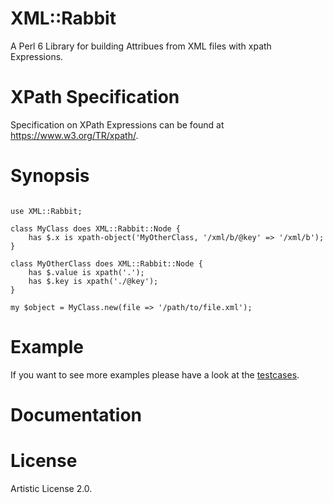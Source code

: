 # XML::Rabbit

A Perl 6 Library for building Attribues from XML files with xpath Expressions.

# XPath Specification

Specification on XPath Expressions can be found at <https://www.w3.org/TR/xpath/>.

# Synopsis

```Perl6

use XML::Rabbit;

class MyClass does XML::Rabbit::Node {
    has $.x is xpath-object('MyOtherClass, '/xml/b/@key' => '/xml/b');
}

class MyOtherClass does XML::Rabbit::Node {
    has $.value is xpath('.');
    has $.key is xpath('./@key');
}

my $object = MyClass.new(file => '/path/to/file.xml');

```

# Example

If you want to see more examples please have a look at the [testcases](t).

# Documentation



# License

Artistic License 2.0.
